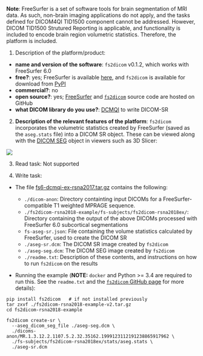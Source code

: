 **Note**: FreeSurfer is a set of software tools for brain segmentation of MRI data. As such, non-brain imaging applications do not apply, and the tasks defined for DICOM4QI TID1500 component cannot be addressed. However, DICOM TID1500 Strutured Reporting is applicable, and functionality is included to encode brain region volumetric statistics. Therefore, the platform is included.

1. Description of the platform/product:

* **name and version of the software**: `fs2dicom` v0.1.2, which works with FreeSurfer 6.0
* **free?**: yes; FreeSurfer is available [here](https://surfer.nmr.mgh.harvard.edu/fswiki/DownloadAndInstall), and `fs2dicom` is available for download from [PyPI](https://pypi.org/project/fs2dicom/)
* **commercial?**: no
* **open source?**: yes; [FreeSurfer](https://github.com/freesurfer/freesurfer) and [`fs2dicom`](https://github.com/corticometrics/fs2dicom) source code are hosted on GitHub
* **what DICOM library do you use?**: [DCMQI](https://github.com/QIICR/dcmqi) to write DICOM-SR

2. **Description of the relevant features of the platform**: 
`fs2dicom` incorporates the volumetric statistics created by FreeSurfer (saved as the `aseg.stats` file) into a DICOM SR object. These can be viewed along with the [DICOM SEG](../../seg/freesurfer) object in viewers such as 3D Slicer:

![](../freesurfer/freesurfer-sr.png)

3. Read task: Not supported

4. Write task:

* The file [fs6-dcmqi-ex-rsna2017.tar.gz](https://gate.nmr.mgh.harvard.edu/filedrop2/index.php?p=3xrvjp4cpwo) contains the following:

  * `./dicom-anon`: Directory containting input DICOMs for a FreeSurfer-compatible T1 weighted MPRAGE sequence.
  * `./fs2dicom-rsna2018-example/fs-subjects/fs2dicom-rsna2018ex/`: Directory containing the output of the above DICOMs processed with FreeSurfer 6.0 subcortical segmentations
  * `fs-aseg-sr.json`: File containing the volume statistics calculated by FreeSurfer, used to create the DICOM SR
  * `./aseg-sr.dcm`: The DICOM SR image created by `fs2dicom`
  * `./aseg-seg.dcm`: The DICOM SEG image created by `fs2dicom`
  * `./readme.txt`: Description of these contents, and instructions on how to run `fs2dicom` on the results

* Running the example (**NOTE:** `docker` and Python >= 3.4 are required to run this. See the `readme.txt` and the [`fs2dicom` GitHub page](https://github.com/corticometrics/fs2dicom) for more details):

```text
pip install fs2dicom   # if not installed previously
tar zxvf ./fs2dicom-rsna2018-example-v2.tar.gz
cd fs2dicom-rsna2018-example

fs2dicom create-sr \
  --aseg_dicom_seg_file ./aseg-seg.dcm \
  ./dicoms-anon/MR.1.3.12.2.1107.5.2.32.35162.1999123112191238865917962 \
  ./fs-subjects/fs2dicom-rsna2018ex/stats/aseg.stats \
  ./aseg-sr.dcm
```

